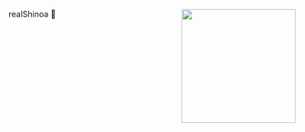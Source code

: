 realShinoa 🌱 <img align='right' src='[https://64.media.tumblr.com/a49ada6ae7aba8e0910199107ee58df7/tumblr_n6etg4m9vS1swjueno1_500.gif]' width='200'>

<!--
**realShinoa/realShinoa** is a ✨ _special_ ✨ repository because its `README.md` (this file) appears on your GitHub profile.

Here are some ideas to get you started:

- 🔭 I’m currently working on ...
- 🌱 I’m currently learning ...
- 👯 I’m looking to collaborate on ...
- 🤔 I’m looking for help with ...
- 💬 Ask me about ...
- 📫 How to reach me: ...
- 😄 Pronouns: ...
- ⚡ Fun fact: ...
-->
